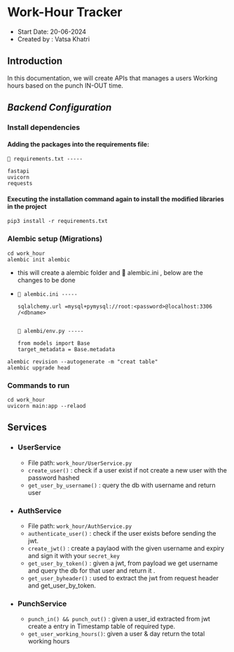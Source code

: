 # Work-Hour Tracker 
- Start Date: 20-06-2024
- Created by : Vatsa Khatri


## Introduction


In this documentation, we will create APIs that manages a users Working hours based on the punch IN-OUT time.



## ***Backend Configuration***


### Install dependencies


#### Adding the packages into the requirements file:


```
📁 requirements.txt -----

fastapi
uvicorn
requests
```


#### Executing the installation command again to install the modified libraries in the project


```pip3 install -r requirements.txt```




### Alembic setup (Migrations)
```
cd work_hour
alembic init alembic
```
- this will create a alembic folder and 📁 alembic.ini , below are the changes to be done   
- 
    ```
    📁 alembic.ini ----- 
    
    sqlalchemy.url =mysql+pymysql://root:<password>@localhost:3306
    /<dbname>
    
    
    📁 alembi/env.py ----- 
    
    from models import Base
    target_metadata = Base.metadata
    
    ```


```
alembic revision --autogenerate -m "creat table"
alembic upgrade head
```


### Commands to run
```
cd work_hour
uvicorn main:app --relaod
```

## Services


- ### UserService

    - File path: `work_hour/UserService.py`
    - `create_user()` : check if a user exist if not create a new user with the password hashed
    - `get_user_by_username()` : query the db with username and return user


- ### AuthService
    - File path: `work_hour/AuthService.py`
    - `authenticate_user()` : check if the user exists before sending the jwt.
    - `create_jwt()` : create a paylaod with the given username and expiry and sign it with your `secret_key`
    - `get_user_by_token()` : given a jwt, from payload we get username and query the db for that user and return it .
    - `get_user_byheader()` : used to extract the jwt from request header and get_user_by_token.

- ### PunchService
    - `punch_in() && punch_out()` : given a user_id extracted from jwt create a entry in Timestamp table of required type.
    - `get_user_working_hours()`: given a user & day return the total working hours 
    
    
